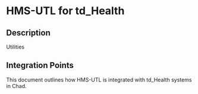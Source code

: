 # HMS-UTL for td_Health

## Description

Utilities

## Integration Points

This document outlines how HMS-UTL is integrated with td_Health systems in Chad.

